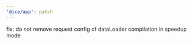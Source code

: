 ```yaml
---
'@ice/app': patch
---
```


fix: do not remove request config of dataLoader compilation in speedup mode
